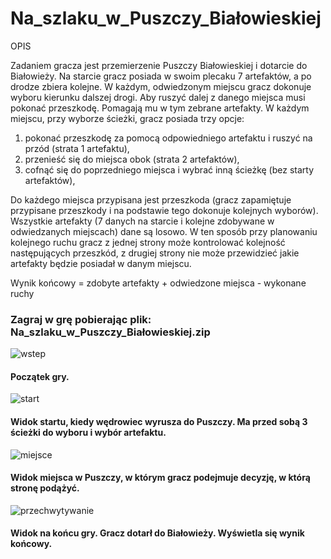 # Na_szlaku_w_Puszczy_Białowieskiej
OPIS

Zadaniem gracza jest przemierzenie Puszczy Białowieskiej i dotarcie do Białowieży. Na starcie gracz posiada w swoim plecaku 7 artefaktów, a po drodze zbiera kolejne. W każdym, odwiedzonym miejscu gracz dokonuje wyboru kierunku dalszej drogi. Aby ruszyć dalej z danego miejsca musi pokonać przeszkodę. Pomagają mu w tym zebrane artefakty. W każdym miejscu, przy wyborze ścieżki, gracz posiada trzy opcje:
1. pokonać przeszkodę za pomocą odpowiedniego artefaktu i ruszyć na przód (strata 1 artefaktu),
2. przenieść się do miejsca obok (strata 2 artefaktów),
3. cofnąć się do poprzedniego miejsca i wybrać inną ścieżkę (bez starty artefaktów),

Do każdego miejsca przypisana jest przeszkoda (gracz zapamiętuje przypisane przeszkody i na podstawie tego dokonuje kolejnych wyborów).
Wszystkie artefakty (7 danych na starcie i kolejne zdobywane w odwiedzanych miejscach) dane są losowo. 
W ten sposób przy planowaniu kolejnego ruchu gracz z jednej strony może kontrolować kolejność następujących przeszkód, z drugiej strony nie może przewidzieć jakie artefakty będzie posiadał w danym miejscu.

Wynik końcowy = zdobyte artefakty + odwiedzone miejsca - wykonane ruchy

### Zagraj w grę pobierając plik: Na_szlaku_w_Puszczy_Białowieskiej.zip

![wstep](https://user-images.githubusercontent.com/30212683/29584909-7f53832c-8785-11e7-88c8-3399a52d3831.JPG)

#### Początek gry.



![start](https://user-images.githubusercontent.com/30212683/29582864-8f771f18-877e-11e7-8f33-d10152ef5d35.JPG)

#### Widok startu, kiedy wędrowiec wyrusza do Puszczy. Ma przed sobą 3 ścieżki do wyboru i wybór artefaktu.


![miejsce](https://user-images.githubusercontent.com/30212683/29584663-c248d3fe-8784-11e7-8acd-b2f3e3170bb6.JPG)

#### Widok miejsca w Puszczy, w którym gracz podejmuje decyzję, w którą stronę podążyć.


![przechwytywanie](https://user-images.githubusercontent.com/30212683/29765435-719f620a-8bdb-11e7-8bf6-8be3ba71e8d1.JPG)

#### Widok na końcu gry. Gracz dotarł do Białowieży. Wyświetla się wynik końcowy.
